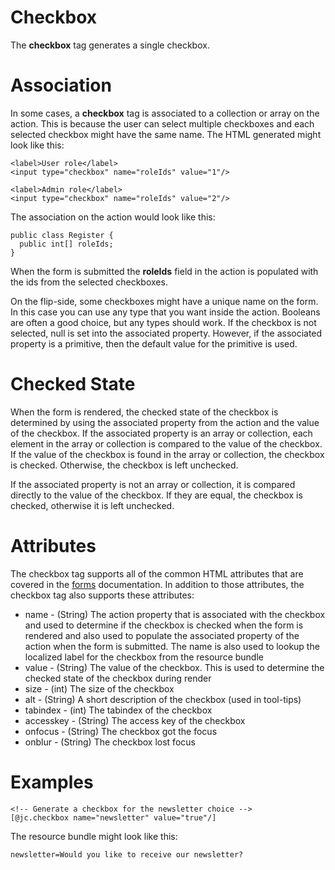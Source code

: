 # Checkbox #

The **checkbox** tag generates a single checkbox.

# Association #

In some cases, a **checkbox** tag is associated to a collection or array on the action. This is because the user can select multiple checkboxes and each selected checkbox might have the same name. The HTML generated might look like this:

```
<label>User role</label>
<input type="checkbox" name="roleIds" value="1"/>

<label>Admin role</label>
<input type="checkbox" name="roleIds" value="2"/>
```

The association on the action would look like this:

```
public class Register {
  public int[] roleIds;
}
```

When the form is submitted the **roleIds** field in the action is populated with the ids from the selected checkboxes.

On the flip-side, some checkboxes might have a unique name on the form. In this case you can use any type that you want inside the action. Booleans are often a good choice, but any types should work. If the checkbox is not selected, null is set into the associated property. However, if the associated property is a primitive, then the default value for the primitive is used.

# Checked State #

When the form is rendered, the checked state of the checkbox is determined by using the associated property from the action and the value of the checkbox. If the associated property is an array or collection, each element in the array or collection is compared to the value of the checkbox. If the value of the checkbox is found in the array or collection, the checkbox is checked. Otherwise, the checkbox is left unchecked.

If the associated property is not an array or collection, it is compared directly to the value of the checkbox. If they are equal, the checkbox is checked, otherwise it is left unchecked.

# Attributes #

The checkbox tag supports all of the common HTML attributes that are covered in the [forms](MVCForms.md) documentation. In addition to those attributes, the checkbox tag also supports these attributes:

  * name - (String) The action property that is associated with the checkbox and used to determine if the checkbox is checked when the form is rendered and also used to populate the associated property of the action when the form is submitted. The name is also used to lookup the localized label for the checkbox from the resource bundle
  * value - (String) The value of the checkbox. This is used to determine the checked state of the checkbox during render
  * size - (int) The size of the checkbox
  * alt - (String) A short description of the checkbox (used in tool-tips)
  * tabindex - (int) The tabindex of the checkbox
  * accesskey - (String) The access key of the checkbox
  * onfocus - (String) The checkbox got the focus
  * onblur - (String) The checkbox lost focus

# Examples #

```
<!-- Generate a checkbox for the newsletter choice -->
[@jc.checkbox name="newsletter" value="true"/]
```

The resource bundle might look like this:

```
newsletter=Would you like to receive our newsletter?
```